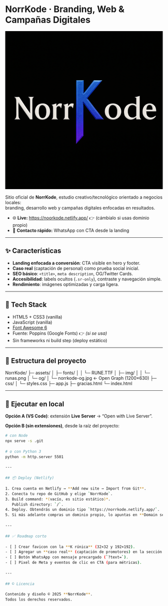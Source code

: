 # NorrKode · Branding, Web & Campañas Digitales

![Preview](assets/og/norrkode-og.jpg)

Sitio oficial de **NorrKode**, estudio creativo/tecnológico orientado a negocios locales:  
branding, desarrollo web y campañas digitales enfocadas en resultados.

- 🌐 **Live:** https://noorkode.netlify.app/  👉 (cámbialo si usas dominio propio)
- 📩 **Contacto rápido:** WhatsApp con CTA desde la landing

---

## ✨ Características

- **Landing enfocada a conversión**: CTA visible en hero y footer.
- **Caso real** (captación de personal) como prueba social inicial.
- **SEO básico**: `<title>`, `meta description`, OG/Twitter Cards.
- **Accesibilidad**: labels ocultos (`.sr-only`), contraste y navegación simple.
- **Rendimiento**: imágenes optimizadas y carga ligera.

---

## 🧱 Tech Stack

- HTML5 + CSS3 (vanilla)
- JavaScript (vanilla)
- [Font Awesome 6](https://cdnjs.com/libraries/font-awesome)
- Fuente: Poppins (Google Fonts) 👉 *(si se usa)*
- Sin frameworks ni build step (deploy estático)

---

## 📁 Estructura del proyecto

NorrKode/
├─ assets/
│ ├─ fonts/
│ │ └─ RUNE.TTF
│ ├─ img/
│ │ └─ runas.png
│ └─ og/
│ └─ norrkode-og.jpg ← Open Graph (1200×630)
├─ css/
│ └─ styles.css
├─ app.js
├─ gracias.html
└─ index.html


---

## 🚀 Ejecutar en local

**Opción A (VS Code)**: extensión **Live Server** → “Open with Live Server”.

**Opción B (sin extensiones)**, desde la raíz del proyecto:

```bash
# con Node
npx serve -s .git

# o con Python 3
python -m http.server 5501

---

## 📦 Deploy (Netlify)

1. Crea cuenta en Netlify → **Add new site → Import from Git**.  
2. Conecta tu repo de GitHub y elige `NorrKode`.  
3. Build command: *(vacío, es sitio estático)*.  
   Publish directory: `/`.  
4. Deploy. Obtendrás un dominio tipo `https://norrkode.netlify.app/`.  
5. Si más adelante compras un dominio propio, lo apuntas en **Domain settings**.

---

## ✅ Roadmap corto

- [ ] Crear favicon con la **K rúnica** (32×32 y 192×192).  
- [ ] Agregar un **caso real** (captación de promotores) en la sección Portafolio.  
- [ ] Botón WhatsApp con mensaje precargado (`?text=`).  
- [ ] Pixel de Meta y eventos de clic en CTA (para métricas).

---

## © Licencia

Contenido y diseño © 2025 **NorrKode**.  
Todos los derechos reservados.

